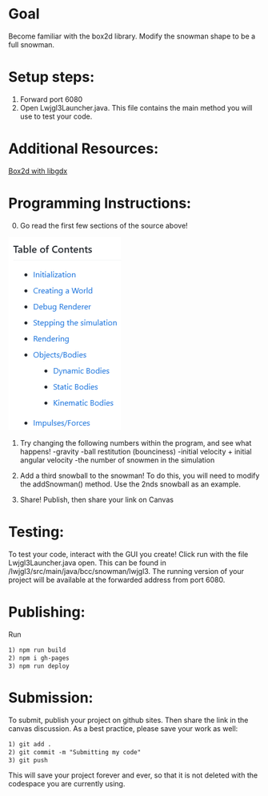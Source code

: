 # Goal
Become familiar with the box2d library. Modify the snowman shape to be a full snowman. 

# Setup steps:
1. Forward port 6080
2. Open Lwjgl3Launcher.java. This file contains the main method you will use to test your code. 

# Additional Resources:
[Box2d with libgdx](https://libgdx.com/wiki/extensions/physics/box2d#initialization)

# Programming Instructions:
0. Go read the first few sections of the source above!

![alt text](image.png)
1. Try changing the following numbers within the program, and see what happens!
    -gravity
    -ball restitution (bounciness)
    -initial velocity + initial angular velocity
    -the number of snowmen in the simulation
2. Add a third snowball to the snowman! To do this, you will need to modify the addSnowman() method. Use the 2nds snowball as an example. 

3. Share! Publish, then share your link on Canvas

# Testing:
To test your code, interact with the GUI you create! Click run with the file Lwjgl3Launcher.java open. This can be found in /lwjgl3/src/main/java/bcc/snowman/lwjgl3.
The running version of your project will be available at the forwarded address from port 6080. 

# Publishing:
Run 
```
1) npm run build
2) npm i gh-pages
3) npm run deploy
```
# Submission:
To submit, publish your project on github sites. Then share the link in the canvas discussion. As a best practice, please save your work as well:
```
1) git add . 
2) git commit -m "Submitting my code"
3) git push
```
This will save your project forever and ever, so that it is not deleted with the codespace you are currently using.